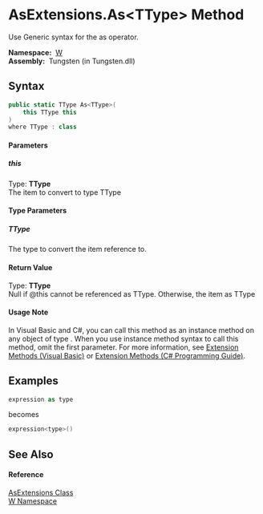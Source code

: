 AsExtensions.As&lt;TType> Method
================================
  Use Generic syntax for the as operator.

  **Namespace:**  [W][1]  
  **Assembly:**  Tungsten (in Tungsten.dll)

Syntax
------

```csharp
public static TType As<TType>(
	this TType this
)
where TType : class

```

#### Parameters

##### *this*
Type: **TType**  
The item to convert to type TType

#### Type Parameters

##### *TType*
The type to convert the item reference to.

#### Return Value
Type: **TType**  
Null if @this cannot be referenced as TType. Otherwise, the item as TType
#### Usage Note
In Visual Basic and C#, you can call this method as an instance method on any object of type . When you use instance method syntax to call this method, omit the first parameter. For more information, see [Extension Methods (Visual Basic)][2] or [Extension Methods (C# Programming Guide)][3].

Examples
--------

```csharp
expression as type
```
 becomes 
```csharp
expression<type>()
```


See Also
--------

#### Reference
[AsExtensions Class][4]  
[W Namespace][1]  

[1]: ../README.md
[2]: http://msdn.microsoft.com/en-us/library/bb384936.aspx
[3]: http://msdn.microsoft.com/en-us/library/bb383977.aspx
[4]: README.md
[5]: ../../_icons/Help.png
